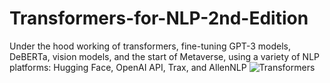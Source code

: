 # Transformers-for-NLP-2nd-Edition
Under the hood working of transformers, fine-tuning GPT-3 models, DeBERTa, vision models, and the start of Metaverse, using a variety of NLP platforms: Hugging Face, OpenAI API, Trax, and AllenNLP
![Transformers](https://github.com/Denis2054/Transformers-for-NLP-2nd-Edition/blob/main/Transformers_Rothman.jpg?raw=true)

